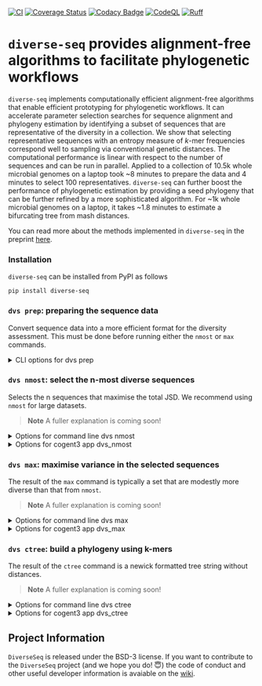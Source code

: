 [![CI](https://github.com/HuttleyLab/DiverseSeq/actions/workflows/ci.yml/badge.svg)](https://github.com/HuttleyLab/DiverseSeq/actions/workflows/ci.yml)
[![Coverage Status](https://coveralls.io/repos/github/HuttleyLab/DiverseSeq/badge.svg?branch=main)](https://coveralls.io/github/HuttleyLab/DiverseSeq?branch=main)
[![Codacy Badge](https://app.codacy.com/project/badge/Grade/ef3010ea162f47a2a5a44e0f3f6ed1f0)](https://app.codacy.com/gh/HuttleyLab/DiverseSeq/dashboard?utm_source=gh&utm_medium=referral&utm_content=&utm_campaign=Badge_grade)
[![CodeQL](https://github.com/HuttleyLab/DiverseSeq/actions/workflows/codeql.yml/badge.svg)](https://github.com/HuttleyLab/DiverseSeq/actions/workflows/codeql.yml)
[![Ruff](https://img.shields.io/endpoint?url=https://raw.githubusercontent.com/astral-sh/ruff/main/assets/badge/v2.json)](https://github.com/astral-sh/ruff)

# `diverse-seq` provides alignment-free algorithms to facilitate phylogenetic workflows

`diverse-seq` implements computationally efficient alignment-free algorithms that enable efficient prototyping for phylogenetic workflows. It can accelerate parameter selection searches for sequence alignment and phylogeny estimation by identifying a subset of sequences that are representative of the diversity in a collection. We show that selecting representative sequences with an entropy measure of *k*-mer frequencies correspond well to sampling via conventional genetic distances. The computational performance is linear with respect to the number of sequences and can be run in parallel. Applied to a collection of 10.5k whole microbial genomes on a laptop took ~8 minutes to prepare the data and 4 minutes to select 100 representatives. `diverse-seq` can further boost the performance of phylogenetic estimation by providing a seed phylogeny that can be further refined by a more sophisticated algorithm. For ~1k whole microbial genomes on a laptop, it takes ~1.8 minutes to estimate a bifurcating tree from mash distances.

You can read more about the methods implemented in `diverse-seq` in the preprint [here](https://biorxiv.org/cgi/content/short/2024.11.10.622877v1).

### Installation

`diverse-seq` can be installed from PyPI as follows

```
pip install diverse-seq
```

### `dvs prep`: preparing the sequence data

Convert sequence data into a more efficient format for the diversity assessment. This must be done before running either the `nmost` or `max` commands.

<details>
    <summary>CLI options for dvs prep</summary>

<!-- [[[cog
import cog
from diverse_seq.cli import main
from click.testing import CliRunner
runner = CliRunner()
result = runner.invoke(main, ["prep", "--help"])
help = result.output.replace("Usage: main", "Usage: dvs")
cog.out(
    "```\n{}\n```".format(help)
)
]]] -->
```
Usage: dvs prep [OPTIONS]

  Writes processed sequences to a <HDF5 file>.dvseqs.

Options:
  -s, --seqdir PATH        directory containing sequence files  [required]
  -sf, --suffix TEXT       sequence file suffix  [default: fa]
  -o, --outpath PATH       write processed seqs to this filename  [required]
  -np, --numprocs INTEGER  number of processes  [default: 1]
  -F, --force_overwrite    Overwrite existing file if it exists
  -m, --moltype [dna|rna]  Molecular type of sequences  [default: dna]
  -L, --limit INTEGER      number of sequences to process
  -hp, --hide_progress     hide progress bars
  --help                   Show this message and exit.

```
<!-- [[[end]]] -->

</details>

### `dvs nmost`: select the n-most diverse sequences

Selects the n sequences that maximise the total JSD. We recommend using `nmost` for large datasets.

> **Note**
> A fuller explanation is coming soon!

<details>
    <summary>Options for command line dvs nmost</summary>

<!-- [[[cog
import cog
from diverse_seq.cli import main
from click.testing import CliRunner
runner = CliRunner()
result = runner.invoke(main, ["nmost", "--help"])
help = result.output.replace("Usage: main", "Usage: dvs")
cog.out(
    "```\n{}\n```".format(help)
)
]]] -->
```
Usage: dvs nmost [OPTIONS]

  Identify n seqs that maximise average delta JSD

Options:
  -s, --seqfile PATH       path to .dvseqs file  [required]
  -o, --outpath PATH       the input string will be cast to Path instance
  -n, --number INTEGER     number of seqs in divergent set  [required]
  -k INTEGER               k-mer size  [default: 6]
  -i, --include TEXT       seqnames to include in divergent set
  -np, --numprocs INTEGER  number of processes  [default: 1]
  -L, --limit INTEGER      number of sequences to process
  -v, --verbose            is an integer indicating number of cl occurrences
                           [default: 0]
  -hp, --hide_progress     hide progress bars
  --help                   Show this message and exit.

```
<!-- [[[end]]] -->

</details>

<details>
    <summary>Options for cogent3 app dvs_nmost</summary>

The `dvs nmost` is also available as the [cogent3 app](https://cogent3.org/doc/app/index.html) `dvs_nmost`. The result of using `cogent3.app_help("dvs_nmost")` is shown below.

<!-- [[[cog
import cog
import contextlib
import io


from cogent3 import app_help

buffer = io.StringIO()

with contextlib.redirect_stdout(buffer):
  app_help("dvs_nmost")
cog.out(
    "```\n{}\n```".format(buffer.getvalue())
)
]]] -->
```
Overview
--------
select the n-most diverse seqs from a sequence collection

Options for making the app
--------------------------
dvs_nmost_app = get_app(
    'dvs_nmost',
    n=10,
    moltype='dna',
    include=None,
    k=6,
    seed=None,
)

Parameters
----------
n
    the number of divergent sequences
moltype
    molecular type of the sequences
k
    k-mer size
include
    sequence names to include in the final result
seed
    random number seed

Notes
-----
If called with an alignment, the ungapped sequences are used.
The order of the sequences is randomised. If include is not None, the
named sequences are added to the final result.

Input type
----------
ArrayAlignment, SequenceCollection, Alignment

Output type
-----------
ArrayAlignment, SequenceCollection, Alignment

```
<!-- [[[end]]] -->
</details>


### `dvs max`: maximise variance in the selected sequences

The result of the `max` command is typically a set that are modestly more diverse than that from `nmost`.

> **Note**
> A fuller explanation is coming soon!

<details>
    <summary>Options for command line dvs max</summary>

<!-- [[[cog
import cog
from diverse_seq.cli import main
from click.testing import CliRunner
runner = CliRunner()
result = runner.invoke(main, ["max", "--help"])
help = result.output.replace("Usage: main", "Usage: dvs")
cog.out(
    "```\n{}\n```".format(help)
)
]]] -->
```
Usage: dvs max [OPTIONS]

  Identify the seqs that maximise average delta JSD

Options:
  -s, --seqfile PATH       path to .dvseqs file  [required]
  -o, --outpath PATH       the input string will be cast to Path instance
  -z, --min_size INTEGER   minimum size of divergent set  [default: 7]
  -zp, --max_size INTEGER  maximum size of divergent set
  -k INTEGER               k-mer size  [default: 6]
  -st, --stat [stdev|cov]  statistic to maximise  [default: stdev]
  -i, --include TEXT       seqnames to include in divergent set
  -np, --numprocs INTEGER  number of processes  [default: 1]
  -L, --limit INTEGER      number of sequences to process
  -T, --test_run           reduce number of paths and size of query seqs
  -v, --verbose            is an integer indicating number of cl occurrences
                           [default: 0]
  -hp, --hide_progress     hide progress bars
  --help                   Show this message and exit.

```
<!-- [[[end]]] -->

</details>

<details>
<summary>Options for cogent3 app dvs_max</summary>

The `dvs max` is also available as the [cogent3 app](https://cogent3.org/doc/app/index.html) `dvs_max`. 

<!-- [[[cog
import cog
import contextlib
import io


from cogent3 import app_help

buffer = io.StringIO()

with contextlib.redirect_stdout(buffer):
  app_help("dvs_max")
cog.out(
    "```\n{}\n```".format(buffer.getvalue())
)
]]] -->
```
Overview
--------
select the maximally divergent seqs from a sequence collection

Options for making the app
--------------------------
dvs_max_app = get_app(
    'dvs_max',
    min_size=5,
    max_size=30,
    stat='stdev',
    moltype='dna',
    include=None,
    k=6,
    seed=None,
)

Parameters
----------
min_size
    minimum size of the divergent set
max_size
    the maximum size of the divergent set
stat
    either stdev or cov, which represent the statistics
    std(delta_jsd) and cov(delta_jsd) respectively
moltype
    molecular type of the sequences
include
    sequence names to include in the final result
k
    k-mer size
seed
    random number seed

Notes
-----
If called with an alignment, the ungapped sequences are used.
The order of the sequences is randomised. If include is not None, the
named sequences are added to the final result.

Input type
----------
ArrayAlignment, SequenceCollection, Alignment

Output type
-----------
ArrayAlignment, SequenceCollection, Alignment

```
<!-- [[[end]]] -->
</details>

### `dvs ctree`: build a phylogeny using k-mers

The result of the `ctree` command is a newick formatted tree string without distances.

> **Note**
> A fuller explanation is coming soon!

<details>
    <summary>Options for command line dvs ctree</summary>

<!-- [[[cog
import cog
from diverse_seq.cli import main
from click.testing import CliRunner
runner = CliRunner()
result = runner.invoke(main, ["ctree", "--help"])
help = result.output.replace("Usage: main", "Usage: dvs")
cog.out(
    "```\n{}\n```".format(help)
)
]]] -->
```
Usage: dvs ctree [OPTIONS]

  Quickly compute a cluster tree based on kmers for a collection of sequences.

Options:
  -s, --seqfile PATH              path to .dvseqs file  [required]
  -o, --outpath PATH              the input string will be cast to Path instance
  -m, --moltype [dna|rna]         Molecular type of sequences  [default: dna]
  -k INTEGER                      k-mer size  [default: 6]
  --sketch-size INTEGER           sketch size for mash distance
  -d, --distance [mash|euclidean]
                                  distance measure for tree construction
                                  [default: mash]
  -c, --canonical-kmers           consider kmers identical to their reverse
                                  complement
  -L, --limit INTEGER             number of sequences to process
  -np, --numprocs INTEGER         number of processes  [default: 1]
  -hp, --hide_progress            hide progress bars
  --help                          Show this message and exit.

```
<!-- [[[end]]] -->

</details>

<details>
    <summary>Options for cogent3 app dvs_ctree</summary>

The `dvs ctree` is also available as the [cogent3 app](https://cogent3.org/doc/app/index.html) `dvs_ctree` or `dvs_par_ctree`. The latter is not composable, but can run the analysis for a single collection in parallel.

<!-- [[[cog
import cog
import contextlib
import io


from cogent3 import app_help

buffer = io.StringIO()

with contextlib.redirect_stdout(buffer):
  app_help("dvs_ctree")
cog.out(
    "```\n{}\n```".format(buffer.getvalue())
)
]]] -->
```
Overview
--------
Create a cluster tree from kmer distances.

Options for making the app
--------------------------
dvs_ctree_app = get_app(
    'dvs_ctree',
    k=12,
    sketch_size=3000,
    moltype='dna',
    distance_mode='mash',
    mash_canonical_kmers=None,
    show_progress=False,
)

Initialise parameters for generating a kmer cluster tree.

Parameters
----------
k
    kmer size
sketch_size
    size of sketches, only applies to mash distance
moltype
    seq collection molecular type
distance_mode
    mash distance or euclidean distance between kmer freqs
mash_canonical_kmers
    whether to use mash canonical kmers for mash distance
show_progress
    whether to show progress bars

Notes
-----
This app is composable.

If mash_canonical_kmers is enabled when using the mash distance,
kmers are considered identical to their reverse complement.

References
----------
.. [1] Ondov, B. D., Treangen, T. J., Melsted, P., Mallonee, A. B.,
   Bergman, N. H., Koren, S., & Phillippy, A. M. (2016).
   Mash: fast genome and metagenome distance estimation using MinHash.
   Genome biology, 17, 1-14.

Input type
----------
ArrayAlignment, SequenceCollection, Alignment

Output type
-----------
PhyloNode

```
<!-- [[[end]]] -->


<!-- [[[cog
import cog
import contextlib
import io


from cogent3 import app_help

buffer = io.StringIO()

with contextlib.redirect_stdout(buffer):
  app_help("dvs_par_ctree")
cog.out(
    "```\n{}\n```".format(buffer.getvalue())
)
]]] -->
```
Overview
--------
Create a cluster tree from kmer distances in parallel.

Options for making the app
--------------------------
dvs_par_ctree_app = get_app(
    'dvs_par_ctree',
    k=12,
    sketch_size=3000,
    moltype='dna',
    distance_mode='mash',
    mash_canonical_kmers=None,
    show_progress=False,
    max_workers=None,
    parallel=True,
)

Initialise parameters for generating a kmer cluster tree.

Parameters
----------
k
    kmer size
sketch_size
    size of sketches, only applies to mash distance
moltype
    seq collection molecular type
distance_mode
    mash distance or euclidean distance between kmer freqs
mash_canonical_kmers
    whether to use mash canonical kmers for mash distance
show_progress
    whether to show progress bars
numprocs
    number of workers, defaults to running serial

Notes
-----
This app is not composable but can run in parallel. It is
best suited to a single large sequence collection.

If mash_canonical_kmers is enabled when using the mash distance,
kmers are considered identical to their reverse complement.

References
----------
.. [1] Ondov, B. D., Treangen, T. J., Melsted, P., Mallonee, A. B.,
   Bergman, N. H., Koren, S., & Phillippy, A. M. (2016).
   Mash: fast genome and metagenome distance estimation using MinHash.
   Genome biology, 17, 1-14.

Input type
----------
ArrayAlignment, SequenceCollection, Alignment

Output type
-----------
PhyloNode

```
<!-- [[[end]]] -->

</details>

## Project Information 

`DiverseSeq` is released under the BSD-3 license. If you want to contribute to the `DiverseSeq` project (and we hope you do! :innocent:) the code of conduct and other useful developer information is avaiable on the [wiki](https://github.com/HuttleyLab/DiverseSeq/wiki). 
